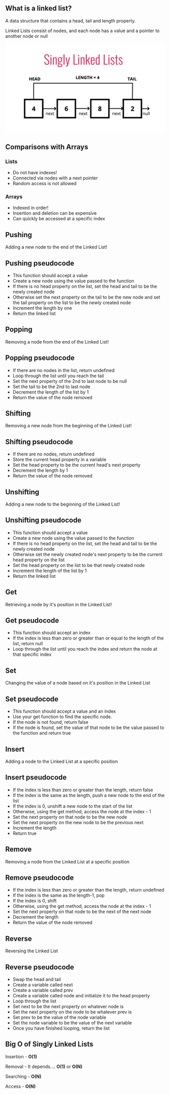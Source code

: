 ## What is a linked list?

A data structure that contains a head, tail and length property.

Linked Lists consist of nodes, and each node has a value and a pointer to another node or null

![Singly Linked List](sls.png)

## Comparisons with Arrays

### Lists

* Do not have indexes!
* Connected via nodes with a next pointer
* Random access is not allowed

### Arrays

* Indexed in order!
* Insertion and deletion can be expensive
* Can quickly be accessed at a specific index

## Pushing

Adding a new node to the end of the Linked List!

## Pushing pseudocode

* This function should accept a value
* Create a new node using the value passed to the function
* If there is no head property on the list, set the head and tail to be the newly created node
* Otherwise set the next property on the tail to be the new node and set the tail property on the list to be the newly created node
* Increment the length by one
* Return the linked list

## Popping

Removing a node from the end of the Linked List!

## Popping pseudocode

* If there are no nodes in the list, return undefined
* Loop through the list until you reach the tail
* Set the next property of the 2nd to last node to be null
* Set the tail to be the 2nd to last node
* Decrement the length of the list by 1
* Return the value of the node removed

## Shifting

Removing a new node from the beginning of the Linked List!

## Shifting pseudocode

* If there are no nodes, return undefined
* Store the current head property in a variable
* Set the head property to be the current head's next property
* Decrement the length by 1
* Return the value of the node removed

## Unshifting

Adding a new node to the beginning of the Linked List!

## Unshifting pseudocode

* This function should accept a value
* Create a new node using the value passed to the function
* If there is no head property on the list, set the head and tail to be the newly created node
* Otherwise set the newly created node's next property to be the current head property on the list
* Set the head property on the list to be that newly created node
* Increment the length of the list by 1
* Return the linked list

## Get

Retrieving a node by it's position in the Linked List!

## Get pseudocode

* This function should accept an index
* If the index is less than zero or greater than or equal to the length of the list, return null
* Loop through the list until you reach the index and return the node at that specific index

## Set

Changing the value of a node based on it's position in the Linked List

## Set pseudocode

* This function should accept a value and an index
* Use your get function to find the specific node.
* If the node is not found, return false
* If the node is found, set the value of that node to be the value passed to the function and return true

## Insert

Adding a node to the Linked List at a specific position

## Insert pseudocode

* If the index is less than zero or greater than the length, return false
* If the index is the same as the length, push a new node to the end of the list
* If the index is 0, unshift a new node to the start of the list
* Otherwise, using the get method, access the node at the index - 1
* Set the next property on that node to be the new node
* Set the next property on the new node to be the previous next
* Increment the length
* Return true

## Remove

Removing a node from the Linked List at a specific position

## Remove pseudocode

* If the index is less than zero or greater than the length, return undefined
* If the index is the same as the length-1, pop
* If the index is 0, shift
* Otherwise, using the get method, access the node at the index - 1
* Set the next property on that node to be the next of the next node
* Decrement the length
* Return the value of the node removed

## Reverse

Reversing the Linked List

## Reverse pseudocode

* Swap the head and tail
* Create a variable called next
* Create a variable called prev
* Create a variable called node and initialize it to the head property
* Loop through the list
* Set next to be the next property on whatever node is
* Set the next property on the node to be whatever prev is
* Set prev to be the value of the node variable
* Set the node variable to be the value of the next variable
* Once you have finished looping, return the list

## Big O of Singly Linked Lists

Insertion -   **O(1)**

Removal -   It depends.... **O(1)** or **O(N)**

Searching -   **O(N)**

Access -   **O(N)**
